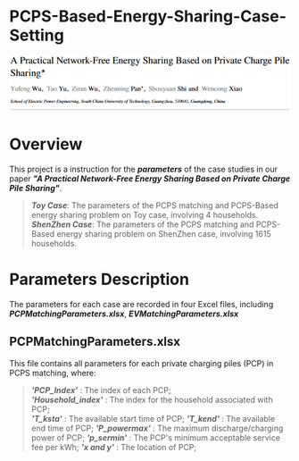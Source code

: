 # PCPS-Based-Energy-Sharing-Case-Setting

<div align="center">
  <img src = "Title.png"/>
</div> 

# Overview  
This project is a instruction for the ***parameters*** of the case studies in our paper  ***"A Practical Network-Free Energy Sharing Based on Private Charge Pile Sharing"***. 

> _**Toy Case**_: The parameters of the PCPS matching and PCPS-Based energy sharing problem on Toy case, involving 4 households.  
> _**ShenZhen Case**_: The parameters of the PCPS matching and PCPS-Based energy sharing problem on ShenZhen case, involving 1615 households.  

# Parameters Description
The parameters for each case are recorded in four Excel files, including ***PCPMatchingParameters.xlsx***, ***EVMatchingParameters.xlsx***

## PCPMatchingParameters.xlsx
This file contains all parameters for each private charging piles (PCP) in PCPS matching, where:

>_**'PCP_Index'**_ : The index of each PCP;  
>_**'Household_index'**_ : The index for the household associated with PCP;  
>_**'T_ksta'**_ : The available start time of PCP;
>_**'T_kend'**_ : The available end time of PCP;
>_**'P_powermax'**_ : The maximum discharge/charging power of PCP;
>_**'p_sermin'**_ : The PCP's minimum acceptable service fee per kWh;
>_**'x and y'**_ : The location of PCP;


